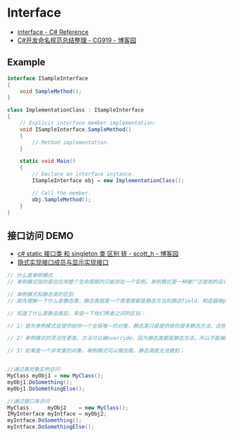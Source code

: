 # Interface

- [interface - C# Reference](https://docs.microsoft.com/en-us/dotnet/csharp/language-reference/keywords/interface)
- [C#开发命名规范总结整理 - CG919 - 博客园](https://www.cnblogs.com/cg919/p/10512749.html)

## Example

```c#
interface ISampleInterface
{
    void SampleMethod();
}

class ImplementationClass : ISampleInterface
{
    // Explicit interface member implementation:
    void ISampleInterface.SampleMethod()
    {
        // Method implementation.
    }

    static void Main()
    {
        // Declare an interface instance.
        ISampleInterface obj = new ImplementationClass();

        // Call the member.
        obj.SampleMethod();
    }
}
```

## 接口访问 DEMO

- [c# static 接口类 和 singleton 类 区别 转 - scott_h - 博客园](https://www.cnblogs.com/scotth/p/10450891.html)
- [隐式实现接口成员与显示实现接口](https://blog.csdn.net/Ar_chen/article/details/76038087)

```c#
// 什么是单例模式
// 单例模式指的是在应用整个生命周期内只能存在一个实例。单例模式是一种被广泛使用的设计模式。他有很多好处，能够避免实例对象的重复创建，减少创建实例的系统开销，节省内存。

// 单例模式和静态类的区别
// 首先理解一下什么是静态类，静态类就是一个类里面都是静态方法和静态field，构造器被private修饰，因此不能被实例化。Math类就是一个静态类。

// 知道了什么是静态类后，来说一下他们两者之间的区别：

// 1）首先单例模式会提供给你一个全局唯一的对象，静态类只是提供给你很多静态方法，这些方法不用创建对象，通过类就可以直接调用；

// 2）单例模式的灵活性更高，方法可以被override，因为静态类都是静态方法，所以不能被override；

// 3）如果是一个非常重的对象，单例模式可以懒加载，静态类就无法做到；


//通过类对象实例访问
MyClass myObj1 = new MyClass();
myObj1.DoSomething();
myObj1.DoSomethingElse();

//通过接口来访问
MyClass      myObj2    = new MyClass();
IMyInterface myIntface = myObj2;
myIntface.DoSomething();
myIntface.DoSomethingElse();

```
